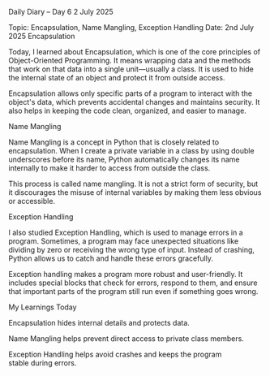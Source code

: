 Daily Diary – Day 6
2 July 2025

 Topic: Encapsulation, Name Mangling, Exception Handling
 Date: 2nd July 2025
 Encapsulation

Today, I learned about Encapsulation, which is one of the core principles of Object-Oriented Programming.
It means wrapping data and the methods that work on that data into a single unit—usually a class. It is used to hide the internal state of an object and protect it from outside access.

Encapsulation allows only specific parts of a program to interact with the object's data, which prevents accidental changes and maintains security. It also helps in keeping the code clean, organized, and easier to
manage.

 Name Mangling

Name Mangling is a concept in Python that is closely related to encapsulation.
When I create a private variable in a class by using double underscores before its name, Python automatically changes its name internally to make it harder to access from outside the class.

This process is called name mangling. It is not a strict form of security, but it discourages the misuse of internal variables by making them less obvious or accessible.

Exception Handling

I also studied Exception Handling, which is used to manage errors in a program.
Sometimes, a program may face unexpected situations like dividing by zero or receiving the wrong type of input. Instead of crashing, Python allows us to catch and handle these errors gracefully.

Exception handling makes a program more robust and user-friendly. It includes special blocks that check for errors, respond to them, and ensure that important parts of the program still run even if something goes
wrong.

My Learnings Today

Encapsulation hides internal details and protects data.

Name Mangling helps prevent direct access to private class members.

Exception Handling helps avoid crashes and keeps the program stable during errors.
